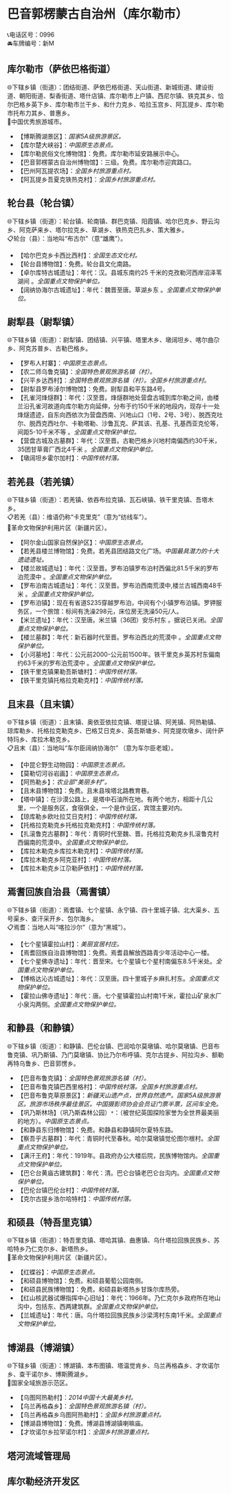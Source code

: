 # 巴音郭楞蒙古自治州（库尔勒市）  
📞电话区号：0996  
🚘车牌编号：新M  

## 库尔勒市（萨依巴格街道）  
🌐下辖乡镇（街道）：团结街道、萨依巴格街道、天山街道、新城街道、建设街道、朝阳街道、梨香街道、塔什店镇、库尔勒市上户镇、西尼尔镇、铁克其乡、恰尔巴格乡英下乡、库尔勒市兰干乡、和什力克乡、哈拉玉宫乡、阿瓦提乡、库尔勒市托布力其乡、普惠乡。   
🏅中国优秀旅游城市。   
  
* 【博斯腾湖景区】：*国家5A级旅游景区。*  
* 【库尔楚大峡谷】：*中国原生态景点。*  
* 【库尔勒民俗文化博物馆】：免费。库尔勒市延安路展示中心。   
* 【巴音郭楞蒙古自治州博物馆】：三级。免费。库尔勒市迎宾路口。   
* 【巴州阿瓦提农场】：*全国乡村旅游重点村。*  
* 【阿瓦提乡吾夏克铁热克村】：*全国乡村旅游重点村。*    

## 轮台县（轮台镇）  
🌐下辖乡镇（街道）：轮台镇、轮南镇、群巴克镇、阳霞镇、哈尔巴克乡、野云沟乡、阿克萨来乡、塔尔拉克乡、草湖乡、铁热克巴扎乡、策大雅乡。   
📋轮台（县）：当地叫“布古尔”（意“雄鹰”）。   
  
* 【哈尔巴克乡卡西比西村】：*全国生态文化村。*  
* 【轮台县博物馆】：免费。轮台县文化南路。   
* 【卓尔库特古城遗址】：年代：汉。县城东南约25 千米的克孜勒河西岸沼泽苇湖间 。*全国重点文物保护单位。*   
* 【阔纳协海尔古城遗址】：年代：魏晋至唐。草湖乡东 。*全国重点文物保护单位。*   

## 尉犁县（尉犁镇）  
🌐下辖乡镇（街道）：尉犁镇、团结镇、兴平镇、塔里木乡、墩阔坦乡、喀尔曲尕乡、阿克苏普乡、古勒巴格乡。   
  
* 【罗布人村寨】：*中国原生态景点。*  
* 【农二师乌鲁克镇】：*全国特色景观旅游名镇（村）。*  
* 【兴平乡达西村】：*全国特色景观旅游名镇（村）。全国乡村旅游重点村。*  
* 【尉犁县罗布淖尔博物馆】：免费。尉犁县和平东路4号。   
* 【孔雀河烽燧群】：年代：汉至晋。烽燧群地处营盘古城到库尔勒之间，由楼兰沿孔雀河故道向库尔勒方向延伸，分布于约150千米的地段内，现存十一处烽燧遗迹，自东向西依次为营盘西南、兴地山口（1号、2号、3号）、脱西克吐尔、脱西克西吐尔、卡勒塔勒、沙鲁瓦克、萨其该、孔基、孔基西亚克伦等，间距5-10千米不等 。*全国重点文物保护单位。*   
* 【营盘古城及古墓群】：年代：汉至晋。古勒巴格乡兴地村南偏西约30千米，35团甘草膏厂西北4千米 。*全国重点文物保护单位。*     
* 【墩阔坦乡霍尔加村】：*中国传统村落。*  

## 若羌县（若羌镇）  
🌐下辖乡镇（街道）：若羌镇、依吞布拉克镇、瓦石峡镇、铁干里克镇、吾塔木乡。   
📋若羌（县）：维语仍称“卡克里克”（意为“纺线车”）。   
🚩革命文物保护利用片区（新疆片区）。   
  
* 【阿尔金山国家自然保护区】：*中国原生态景点。*  
* 【若羌县楼兰博物馆】：免费。若羌县团结路文化广场。*中国最具潜力的十大遗迹遗址。*  
* 【楼兰故城遗址】：年代：汉至晋。罗布泊镇罗布泊村西偏北81.5千米的罗布泊荒漠中 。*全国重点文物保护单位。*   
* 【罗布泊南古城遗址】：年代：汉至晋。罗布泊西南荒漠中,楼兰古城西南48千米 。*全国重点文物保护单位。*   
* 【罗布泊镇】：现在有省道S235穿越罗布泊，中间有个小镇罗布泊镇。罗钾服务区，一个旅馆：标间有洗澡298元，床位房无洗澡50元/人。
* 【米兰遗址】：年代：汉至唐。米兰镇（36团）安乐村东 。据说已关闭。*全国重点文物保护单位。*   
* 【楼兰墓群】：年代：新石器时代至晋。罗布泊西北的荒漠中 。*全国重点文物保护单位。*   
* 【小河墓地】：年代：公元前2000-公元前1500年。铁干里克乡英苏村东偏南约63千米的罗布泊荒漠中 。*全国重点文物保护单位。*     
* 【铁干里克镇果勒吾斯塘村】：*中国传统村落。*  
* 【铁干里克镇托格拉克勒克村】：*中国传统村落。*  

## 且末县（且末镇）  
🌐下辖乡镇（街道）：且末镇、奥依亚依拉克镇、塔提让镇、阿羌镇、阿热勒镇、琼库勒乡、托格拉克勒克乡、巴格艾日克乡、英吾斯塘乡、阿克提坎墩乡、阔什萨特玛乡、库拉木勒克乡。   
📋且末（县）：当地叫“车尔臣阔纳协海尔” （意为车尔臣老城）。   
  
* 【中昆仑野生动物园】：*中国原生态景点。*  
* 【莫勒切河谷岩画】：*中国原生态景点。*  
* 【阿热勒乡】：*农业部“美丽乡村”。*  
* 【且末县博物馆】：免费。且末县埃塔北路教育巷。   
* 【塔中镇】：在沙漠公路上，是塔中石油所在地。有两个地方，相距十几公里，一个是服务区，食宿俱全，一个是作业区，宾馆主要对内。   
* 【琼库勒乡欧吐拉艾日克村】：*中国传统村落。*  
* 【托格拉克勒克乡托格拉克勒克村】：*中国传统村落。*  
* 【扎滚鲁克古墓群】：年代：青铜时代至魏、晋。托格拉克勒克乡扎滚鲁克村西偏南的荒漠中。*全国重点文物保护单位。*     
* 【库拉木勒克乡库拉木勒克村】：*中国传统村落。*  
* 【库拉木勒克乡阿克亚村】：*中国传统村落。*  
* 【库拉木勒克乡江尕勒萨依村】：*中国传统村落。*  

## 焉耆回族自治县（焉耆镇）  
🌐下辖乡镇（街道）：焉耆镇、七个星镇、永宁镇、四十里城子镇、北大渠乡、五号渠乡、查汗采开乡、包尔海乡。   
📋焉耆：当地人叫“喀拉沙尔”（意为“黑城”）。   
  
* 【七个星镇霍拉山村】：*美丽宜居村庄。*  
* 【焉耆回族自治县博物馆】：免费。焉耆县解放西路青少年活动中心一楼。   
* 【七个星佛寺遗址】：年代：晋至宋。七个星镇七个星村南偏东8.5千米处。*全国重点文物保护单位。*    
* 【博格达沁古城遗址】：年代：汉至唐。四十里城子乡麻扎村东。*全国重点文物保护单位。*    
* 【霍拉山佛寺遗址】：年代：唐。七个星镇霍拉山村南1千米，霍拉山矿泉水厂小泉沟两侧。*全国重点文物保护单位。*    

## 和静县（和静镇）  
🌐下辖乡镇（街道）：和静镇、巴伦台镇、巴润哈尔莫墩镇、哈尔莫墩镇、巴音布鲁克镇、巩乃斯镇、乃门莫墩镇、协比乃尔布呼镇、克尔古提乡、阿拉沟乡、额勒再特乌鲁乡、巴音郭愣乡。   
  
* 【巴音布鲁克镇】：*全国特色景观旅游名镇（村）。*  
* 【巴音布鲁克镇巴西里格村】：*中国传统村落。全国乡村旅游重点村。*  
* 【巴音布鲁克草原景区】：*新疆天山遗产点，世界自然遗产。国家5A级旅游景区。旅游市场秩序最佳景区。中国摄影师协会会员证门票半票，区间车全免。*  
* 【巩乃斯林场】（巩乃斯森林公园）`*`：（被世纪英国探险家誉为全世界最美丽的地方）。*中国原生态景点。*  
* 【和静县东归博物馆】：免费。和静县和静镇阿尔夏特东路。   
* 【察吾乎古墓群】：年代：青铜时代至春秋。哈尔莫墩镇觉伦图尔根村。*全国重点文物保护单位。*   
* 【满汗王府】：年代：1919年。县政府办公大楼后院，民族博物馆内。*全国重点文物保护单位。*   
* 【巴仑台黄庙古建筑群】：年代：清。巴仑台镇老巴仑台沟内。*全国重点文物保护单位。*     
* 【巴伦台镇巴伦台村】：*中国传统村落。*  
* 【克尔古提乡浩尔哈特村】：*中国传统村落。*  

## 和硕县（特吾里克镇）  
🌐下辖乡镇（街道）：特吾里克镇、塔哈其镇、曲惠镇、乌什塔拉回族民族乡、苏哈特乡乃仁克尔乡、新塔热乡。   
🚩革命文物保护利用片区（新疆片区）。   
  
* 【红蝶谷】：*中国原生态景点。*  
* 【和硕县博物馆】：免费。和硕县葡萄公园南侧。   
* 【和硕县民族博物馆】：免费。和硕县新塔热乡甘珠尔库热旁。   
* 【红山核武器试爆指挥中心旧址】：年代：1966年。乃仁克尔乡政府所在地山沟中，包括东、西两建筑群。*全国重点文物保护单位。*   
* 【兰城遗址】：年代：唐。乌什塔拉回族民族乡沙梁湾村东南1千米。*全国重点文物保护单位。*   

## 博湖县（博湖镇）  
🌐下辖乡镇（街道）：博湖镇、本布图镇、塔温觉肯乡、乌兰再格森乡、才坎诺尔乡、查干诺尔乡、博斯腾湖乡。   
🚩国家全域旅游示范区。   
  
* 【乌图阿热勒村】：*2014中国十大最美乡村。*  
* 【乌兰再格森乡】：*全国特色景观旅游名镇（村）。*  
* 【乌兰再格森乡乌图阿热勒村】：*全国乡村旅游重点村。*  
* 【博湖县博物馆】：免费。博湖县博湖镇喇嘛庙。   
* 【才坎诺尔乡拉罕诺尔村】：*全国乡村旅游重点村。*  

## 塔河流域管理局  
  
## 库尔勒经济开发区